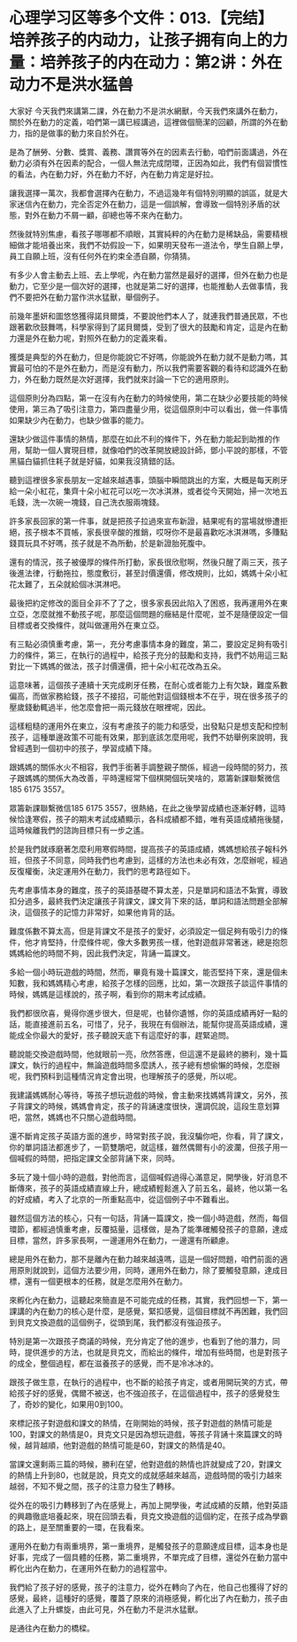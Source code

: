 # 心理学习区等多个文件：013.【完结】培养孩子的内动力，让孩子拥有向上的力量：培养孩子的内在动力：第2讲：外在动力不是洪水猛兽

大家好 今天我們來講第二課，外在動力不是洪水網獸，今天我們來講外在動力，關於外在動力的定義，咱們第一講已經講過，這裡做個簡潔的回顧，所謂的外在動力，指的是做事的動力來自於外在。

是為了酬勞、分數、獎賞、義務、讚賞等外在的因素去行動，咱們前面講過，外在動力必須有外在因素的配合，一個人無法完成閉環，正因為如此，我們有個習慣性的看法，內在動力好，外在動力不好，內在動力肯定是好拉。

讓我選擇一萬次，我都會選擇內在動力，不過這幾年有個特別明顯的誤區，就是大家迷信內在動力，完全否定外在動力，這是一個誤解，會導致一個特別矛盾的狀態，對外在動力不屑一顧，卻總也等不來內在動力。

然後就特別焦慮，看孩子哪哪都不順眼，其實純粹的內在動力是稀缺品，需要精根細做才能培養出來，我們不妨假設一下，如果明天發布一道法令，學生自願上學，員工自願上班，沒有任何外在約束全憑自願，你猜猜。

有多少人會主動去上班、去上學呢，內在動力當然是最好的選擇，但外在動力也是動力，它至少是一個次好的選擇，也就是第二好的選擇，也能推動人去做事情，我們不要把外在動力當作洪水猛獸，舉個例子。

前幾年墨妍和圖悠悠獲得諾貝爾獎，不要說他們本人了，就連我們普通民眾，不也跟著歡欣鼓舞嗎，科學家得到了諾貝爾獎，受到了很大的鼓勵和肯定，這是內在動力還是外在動力呢，對照外在動力的定義來看。

獲獎是典型的外在動力，但是你能說它不好嗎，你能說外在動力就不是動力嗎，其實最可怕的不是外在動力，而是沒有動力，所以我們需要客觀的看待和認識外在動力，外在動力既然是次好選擇，我們就來討論一下它的適用原則。

這個原則分為四點，第一在沒有內在動力的時候使用，第二在缺少必要技能的時候使用，第三為了吸引注意力，第四盡量少用，從這個原則中可以看出，做一件事情如果缺少內在動力，也缺少做事的能力。

還缺少做這件事情的熱情，那麼在如此不利的條件下，外在動力能起到助推的作用，幫助一個人實現目標，就像咱們的改革開放總設計師，鄧小平說的那樣，不管黑貓白貓抓住耗子就是好貓，如果我沒猜錯的話。

聽到這裡很多家長朋友一定越來越遇事，頭腦中瞬間跳出的方案，大概是每天刷牙給一朵小紅花，集齊十朵小紅花可以吃一次冰淇淋，或者從今天開始，掃一次地五毛錢，洗一次碗一塊錢，自己洗衣服兩塊錢。

許多家長回家的第一件事，就是把孩子拉過來宣布新證，結果呢有的當場就慘遭拒絕，孩子根本不買帳，家長很辛酸的推銷，哎呀你不是最喜歡吃冰淇淋嗎，多賺點錢買玩具不好嗎，孩子就是不為所動，於是新證胎死腹中。

還有的情況，孩子被優厚的條件所打動，家長很欣慰啊，然後只醒了兩三天，孩子後進法律，行動拖拉，態度敷衍，甚至討價還價，修改規則，比如，媽媽十朵小紅花太難了，五朵就給個冰淇淋吧。

最後把約定修改的面目全非不了了之，很多家長因此陷入了困惑，我再運用外在東立亞，怎麼就推不動孩子呢，那麼這個問題的癥結是什麼呢，並不是隨便設定一個目標或者交換條件，就叫做運用外在東立亞。

有三點必須慎重考慮，第一，充分考慮事情本身的難度，第二，要設定足夠有吸引力的條件，第三，在執行的過程中，給孩子充分的鼓勵和支持，我們不妨用這三點對比一下媽媽的做法，孩子討價還價，把十朵小紅花改為五朵。

這意味著，這個孩子連續十天完成刷牙任務，在耐心或者能力上有欠缺，難度系數偏高，而做家務給錢，孩子不接招，可能他對這個錢根本不在乎，現在很多孩子的壓歲錢動輒過半，他怎麼會把一兩元錢放在眼裡呢，因此。

這樣粗糙的運用外在東立，沒有考慮孩子的能力和感受，出發點只是想支配和控制孩子，這種單邊政策不可能有效果，那到底該怎麼用呢，我們不妨舉例來說明，我曾經遇到一個初中的孩子，學習成績下降。

跟媽媽的關係水火不相容，我們手銜著手調整親子關係，經過一段時間的努力，孩子跟媽媽的關係大為改善，平時還經常下個棋開個玩笑啥的，眾籌新課聯繫微信185 6175 3557。

眾籌新課聯繫微信185 6175 3557，很熱絡，在此之後學習成績也逐漸好轉，這時候恰逢寒假，孩子的期末考試成績顯示，各科成績都不錯，唯有英語成績拖後腿，這時候離我們的諮詢目標只有一步之遙。

於是我們就琢磨著怎麼利用寒假時間，提高孩子的英語成績，媽媽想給孩子報科外班，但孩子不同意，同時我們也考慮到，這樣的方法也未必有效，怎麼辦呢，經過反復權衡，決定運用外在動力，我們的思考路徑如下。

先考慮事情本身的難度，孩子的英語基礎不算太差，只是單詞和語法不紮實，導致扣分過多，最終我們決定讓孩子背課文，課文背下來的話，單詞和語法問題全部解決，這個孩子的記憶力非常好，如果他肯背的話。

難度係數不算太高，但是背課文不是孩子的愛好，必須設定一個足夠有吸引力的條件，他才肯堅持，什麼條件呢，像大多數男孩一樣，他對遊戲非常著迷，總是抱怨媽媽給他的時間不夠，因此我們決定，背誦一篇課文。

多給一個小時玩遊戲的時間，然而，畢竟有幾十篇課文，能否堅持下來，還是個未知數，我和媽媽精心考慮，給孩子怎樣的回應，比如，第一次跟孩子談這件事情的時候，媽媽是這樣說的，孩子啊，看到你的期末考試成績。

我們都很欣喜，覺得你進步很大，但是呢，也替你遺憾，你的英語成績再好一點的話，能直接進前五名，可惜了，兒子，我現在有個辦法，能幫你提高英語成績，還能成全你最大的愛好，孩子聽說天底下有這麼好的事，趕緊追問。

聽說能交換遊戲時間，他就眼前一亮，欣然答應，但這還不是最終的勝利，幾十篇課文，執行的過程中，無論遊戲時間多麼誘人，孩子總有想偷懶的時候，怎麼辦呢，我們預料到這種情況肯定會出現，也理解孩子的感覺，所以呢。

我建議媽媽耐心等待，等孩子想玩遊戲的時候，會主動來找媽媽背課文，另外，孩子背課文的時候，媽媽會肯定，孩子的背誦速度很快，還調侃說，這段生意划算吧，當然，媽媽也不只關心遊戲時間。

還不斷肯定孩子英語方面的進步，時常對孩子說，我沒騙你吧，你看，背了課文，你的單詞語法都進步了，一箭雙鵰吧，就這樣，雖然偶爾有小的波瀾，但孩子用一個喊假的時間，把指定課文全部背誦下來，同時。

多玩了幾十個小時的遊戲，對他而言，這個喊假過得心滿意足，開學後，好消息不斷傳來，孩子的英語成績直線上升，總成績輕鬆進入了前五名，最終，他以第一名的好成績，考入了北京的一所重點高中，從這個例子中不難看出。

雖然這個方法的核心，只有一句話，背誦一篇課文，換一個小時遊戲，然而，每個環節，都經過慎重考慮，反覆掂量，這樣做，是為了能準確觸發孩子的意願，達成目標，當然，許多家長啊，一邊運用外在動力，一邊還有所顧慮。

總是用外在動力，那不是離內在動力越來越遠嗎，這是一個好問題，咱們前面的適用原則就說到，這個方法要少用，同時，運用外在動力，除了要觸發意願，達成目標，還有一個更根本的任務，就是怎麼用外在動力。

來孵化內在動力，這聽起來簡直是不可能完成的任務，其實，我們回想一下，第一課講的內在動力的核心是什麼，是感覺，緊扣感覺，這個目標就不再困難，我們回到貝克文換遊戲的這個例子，從頭到尾，我們都沒有強迫孩子。

特別是第一次跟孩子商議的時候，充分肯定了他的進步，也看到了他的潛力，同時，提供進步的方法，也就是貝克文，而給出的條件，增加有些時間，也是對孩子的成全，整個過程，都在滋養孩子的感覺，而不是冷冰冰的。

跟孩子做生意，在執行的過程中，也不斷的給孩子肯定，或者用開玩笑的方式，帶給孩子好的感覺，偶爾不被送，也不強迫孩子，在這個過程中，孩子的感覺發生了，奇妙的變化，如果用0到100。

來標記孩子對遊戲和課文的熱情，在剛開始的時候，孩子對遊戲的熱情可能是100，對課文的熱情是0，貝克文只是因為想玩遊戲，等孩子背誦十來篇課文的時候，越背越順，他對遊戲的熱情可能是60，對課文的熱情是40。

當課文還剩兩三篇的時候，勝利在望，他對遊戲的熱情也許就變成了20，對課文的熱情上升到80，也就是說，貝克文的成就感越來越高，遊戲時間的吸引力越來越弱，不知不覺之間，孩子的注意力發生了轉移。

從外在的吸引力轉移到了內在感覺上，再加上開學後，考試成績的反饋，他對英語的興趣徹底培養起來，現在回頭去看，貝克文換遊戲的這個約定，在孩子成為學霸的路上，是至關重要的一環，在我看來。

運用外在動力有兩重境界，第一重境界，是觸發孩子的意願達成目標，這本身也是好事，完成了一個具體的任務，第二重境界，不單完成了目標，還從外在動力當中孵化出內在動力，在運用外在動力的過程當中。

我們給了孩子好的感覺，孩子的注意力，從外在轉向了內在，他自己也獲得了好的感覺，最終，這種好的感覺，覆蓋了原來的消極感覺，孵化出了內在動力，孩子由此進入了上升螺旋，由此可見，外在動力不是洪水猛獸。

是通往內在動力的橋樑。
